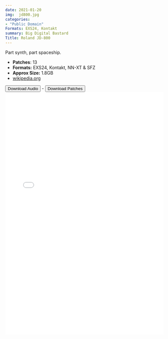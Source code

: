 ```yaml
---
date: 2021-01-20
img:  jd800.jpg
categories: 
- "Public Domain"
Formats: EXS24, Kontakt
summary: Big Digital Bastard
Title: Roland JD-800 
---
```




Part synth, part spaceship.

-  **Patches**: 13
-   **Formats:** EXS24, Kontakt, NN-XT & SFZ
-   **Approx Size:** 1.8GB
-   [wikipedia.org](https://en.wikipedia.org/wiki/Roland_JD-800/)



<div class="buttons"> <a href="https://www.dropbox.com/sh/xz6dooi7wp64max/AACnzdg0vFWgHX6Nbv9_Vji2a?dl=0"> <button>Download Audio</button></a> - <a href="https://github.com/publicsamples/Roland-JD-800"> <button>Download Patches</button></a></div>



<iframe width="100%" height="770px" src="/Demos/demos/jd800.html" frameborder="0" allow="accelerometer; autoplay; clipboard-write; encrypted-media; gyroscope; picture-in-picture" allowfullscreen></iframe>
